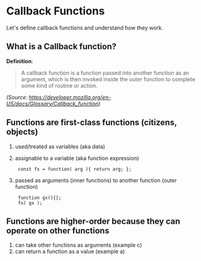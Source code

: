 
# Callback Functions
Let's define callback functions and understand how they work.
## What is a Callback function?
**Definition**:
> A callback function is a function passed into another function as an
> argument, which is then invoked inside the outer function to complete
> some kind of routine or action.

*(Source:  https://developer.mozilla.org/en-US/docs/Glossary/Callback_function)*
## Functions are first-class functions (citizens, objects)
1. used/treated as variables (aka data)
2. assignable to a variable (aka function expression)
      
	    const fx = function( arg ){ return arg; };

3. passed as arguments (inner functions) to another function (outer function)

		function gx(){};
		fx( gx );

## Functions are higher-order because they can operate on other functions
1.  can take other functions as arguments (example c)
2.  can return a function as a value (example a)

